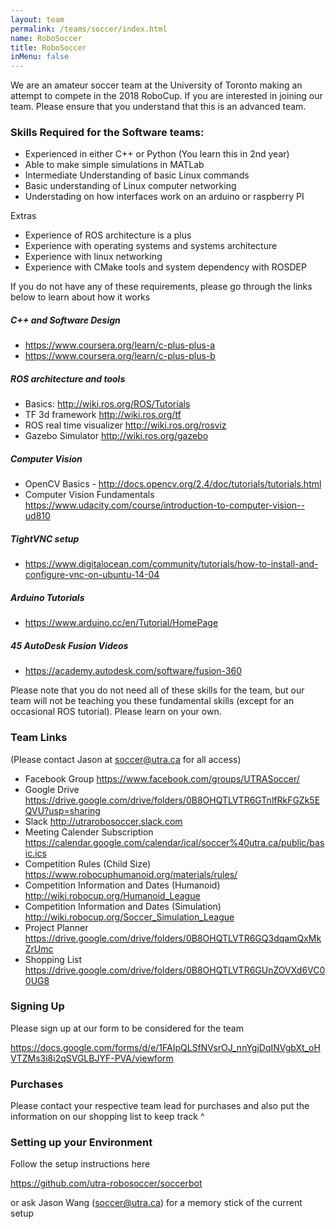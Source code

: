 ```yaml
---
layout: team
permalink: /teams/soccer/index.html
name: RoboSoccer
title: RoboSoccer
inMenu: false
---
```

We are an amateur soccer team at the University of Toronto making an attempt to compete in the 2018 RoboCup. If you are interested in joining our team. Please ensure that you understand that this is an advanced team.

### Skills Required for the Software teams:

- Experienced in either C++ or Python (You learn this in 2nd year)
- Able to make simple simulations in MATLab
- Intermediate Understanding of basic Linux commands
- Basic understanding of Linux computer networking
- Understading on how interfaces work on an arduino or raspberry PI

Extras
- Experience of ROS architecture is a plus
- Experience with operating systems and systems architecture
- Experience with linux networking
- Experience with CMake tools and system dependency with ROSDEP

If you do not have any of these requirements, please go through the links below to learn about how it works

##### C++ and Software Design
- https://www.coursera.org/learn/c-plus-plus-a
- https://www.coursera.org/learn/c-plus-plus-b

##### ROS architecture and tools
- Basics: http://wiki.ros.org/ROS/Tutorials
- TF 3d framework http://wiki.ros.org/tf
- ROS real time visualizer http://wiki.ros.org/rosviz
- Gazebo Simulator http://wiki.ros.org/gazebo

##### Computer Vision
- OpenCV Basics - http://docs.opencv.org/2.4/doc/tutorials/tutorials.html
- Computer Vision Fundamentals https://www.udacity.com/course/introduction-to-computer-vision--ud810

##### TightVNC setup
- https://www.digitalocean.com/community/tutorials/how-to-install-and-configure-vnc-on-ubuntu-14-04

##### Arduino Tutorials
- https://www.arduino.cc/en/Tutorial/HomePage

##### 45 AutoDesk Fusion Videos
- https://academy.autodesk.com/software/fusion-360

Please note that you do not need all of these skills for the team, but our team will not be teaching you these fundamental skills (except for an occasional ROS tutorial). Please learn on your own.

### Team Links
(Please contact Jason at soccer@utra.ca for all access)

- Facebook Group https://www.facebook.com/groups/UTRASoccer/
- Google Drive https://drive.google.com/drive/folders/0B8OHQTLVTR6GTnlfRkFGZk5EQVU?usp=sharing
- Slack http://utrarobosoccer.slack.com
- Meeting Calender Subscription https://calendar.google.com/calendar/ical/soccer%40utra.ca/public/basic.ics
- Competition Rules (Child Size) https://www.robocuphumanoid.org/materials/rules/
- Competition Information and Dates (Humanoid) http://wiki.robocup.org/Humanoid_League
- Competition Information and Dates (Simulation) http://wiki.robocup.org/Soccer_Simulation_League
- Project Planner https://drive.google.com/drive/folders/0B8OHQTLVTR6GQ3dqamQxMkZrUmc
- Shopping List https://drive.google.com/drive/folders/0B8OHQTLVTR6GUnZOVXd6VC00UG8

### Signing Up

Please sign up at our form to be considered for the team

https://docs.google.com/forms/d/e/1FAIpQLSfNVsrOJ_nnYgjDqINVgbXt_oHVTZMs3i8i2qSVGLBJYF-PVA/viewform

### Purchases

Please contact your respective team lead for purchases and also put the information on our shopping list to keep track ^

### Setting up your Environment

Follow the setup instructions here

https://github.com/utra-robosoccer/soccerbot

or ask Jason Wang (soccer@utra.ca) for a memory stick of the current setup
